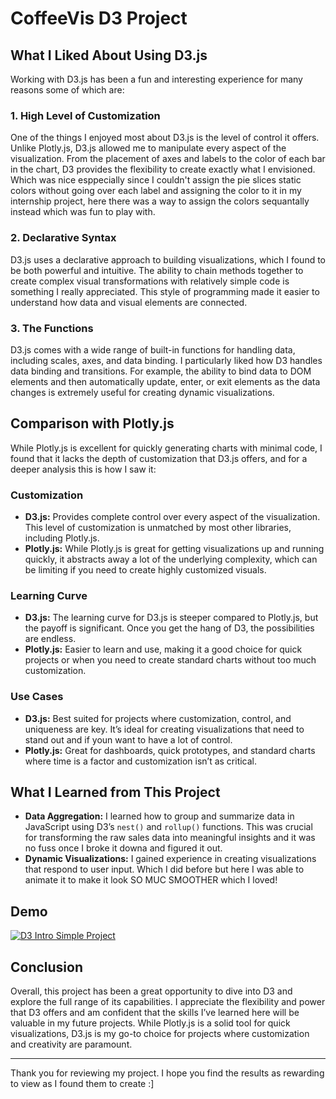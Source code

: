 # CoffeeVis D3 Project

## What I Liked About Using D3.js
Working with D3.js has been a fun and interesting experience for many reasons some of which are:

### 1. **High Level of Customization**
One of the things I enjoyed most about D3.js is the level of control it offers. Unlike Plotly.js, D3.js allowed me to manipulate every aspect of the visualization. From the placement of axes and labels to the color of each bar in the chart, D3 provides the flexibility to create exactly what I envisioned. Which was nice esppecially since I couldn't assign the pie slices static colors without going over each label and assigning the color to it in my internship project, here there was a way to assign the colors sequantally instead which was fun to play with.

### 2. **Declarative Syntax**
D3.js uses a declarative approach to building visualizations, which I found to be both powerful and intuitive. The ability to chain methods together to create complex visual transformations with relatively simple code is something I really appreciated. This style of programming made it easier to understand how data and visual elements are connected.

### 3. **The Functions**
D3.js comes with a wide range of built-in functions for handling data, including scales, axes, and data binding. I particularly liked how D3 handles data binding and transitions. For example, the ability to bind data to DOM elements and then automatically update, enter, or exit elements as the data changes is extremely useful for creating dynamic visualizations.


## Comparison with Plotly.js
While Plotly.js is excellent for quickly generating charts with minimal code, I found that it lacks the depth of customization that D3.js offers, and for a deeper analysis this is how I saw it:

### **Customization**
- **D3.js:** Provides complete control over every aspect of the visualization. This level of customization is unmatched by most other libraries, including Plotly.js.
- **Plotly.js:** While Plotly.js is great for getting visualizations up and running quickly, it abstracts away a lot of the underlying complexity, which can be limiting if you need to create highly customized visuals.

### **Learning Curve**
- **D3.js:** The learning curve for D3.js is steeper compared to Plotly.js, but the payoff is significant. Once you get the hang of D3, the possibilities are endless.
- **Plotly.js:** Easier to learn and use, making it a good choice for quick projects or when you need to create standard charts without too much customization.

### **Use Cases**
- **D3.js:** Best suited for projects where customization, control, and uniqueness are key. It’s ideal for creating visualizations that need to stand out and if youn want to have a lot of control.
- **Plotly.js:** Great for dashboards, quick prototypes, and standard charts where time is a factor and customization isn’t as critical.

## What I Learned from This Project
- **Data Aggregation:** I learned how to group and summarize data in JavaScript using D3’s `nest()` and `rollup()` functions. This was crucial for transforming the raw sales data into meaningful insights and it was no fuss once I broke it downa and figured it out.
- **Dynamic Visualizations:** I gained experience in creating visualizations that respond to user input. Which I did before but here I was able to animate it to make it look SO MUC SMOOTHER which I loved!

## Demo 
[![D3 Intro Simple Project](http://img.youtube.com/vi/QODCa9vS3NI/0.jpg)](http://www.youtube.com/watch?v=QODCa9vS3NI)


## Conclusion
Overall, this project has been a great opportunity to dive into D3 and explore the full range of its capabilities. I appreciate the flexibility and power that D3 offers and am confident that the skills I’ve learned here will be valuable in my future projects. While Plotly.js is a solid tool for quick visualizations, D3.js is my go-to choice for projects where customization and creativity are paramount.

---

Thank you for reviewing my project. I hope you find the results as rewarding to view as I found them to create :]




